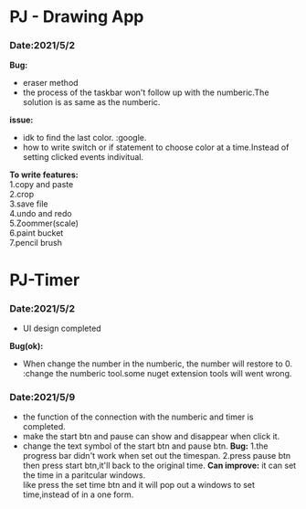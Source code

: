 # PJ - Drawing App 
### Date:2021/5/2
**Bug:**
- eraser method
- the process of the taskbar won't follow up with the numberic.The solution is as same as the numberic.  

**issue:**
- idk to find the last color.  <sol>:google.
- how to write switch or if statement to choose color at a time.Instead of setting clicked events indivitual.  

**To write features:**  
1.copy and paste  
2.crop  
3.save file  
4.undo and redo  
5.Zoommer(scale)  
6.paint bucket  
7.pencil brush  
# PJ-Timer  
### Date:2021/5/2
- UI design completed  

**Bug(ok):**  
- When change the number in the numberic, the number will restore to 0.
<sol>:change the numberic tool.some nuget extension tools will went wrong.

### Date:2021/5/9
- the function of the connection with the numberic and timer is completed.
- make the start btn and pause can show and disappear when click it.
- change the text symbol of the start btn and pause btn.
**Bug:**
1.the progress bar didn't work when set out the timespan.
2.press pause btn then press start btn,it'll back to the original time.
**Can improve:**
it can set the time in a paritcular windows.  
like press the set time btn and it will pop out a  windows to set time,instead of in a one form.
